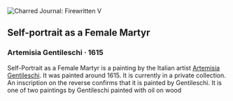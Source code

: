 <div class="artwork-of-the-day">
  <div class="container">
    <div class="img-wrapper">
      <img
        src="https://uploads3.wikiart.org/images/artemisia-gentileschi/self-portrait-as-a-female-martyr-1615.jpg!Large.jpg"
        alt="Charred Journal: Firewritten V" />
    </div>
    <div class="artwork-detail">
      <div class="artwork-origin"> 
        <h2 class="artwork-name">Self-portrait as a Female Martyr</h2>
        <h3 class="artist">
          Artemisia Gentileschi
                    ·  1615
        </h3>
      </div>
      <p class="description">
        <span class="artwork-description-text ng-binding" ng-bind-html="viewModel.ArtworkOfTheDay.Description | unsafe">Self-Portrait as a Female Martyr is a painting by the Italian artist <a target="_blank" href="/en/artemisia-gentileschi">Artemisia Gentileschi</a>. It was painted around 1615. It is currently in a private collection. An inscription on the reverse confirms that it is painted by Gentileschi. It is one of two paintings by Gentileschi painted with oil on wood </span>
                        <div class="text-shadow-container ng-hide" ng-show="showShadow"></div>
      </p>
    </div>
  </div>

</div>
